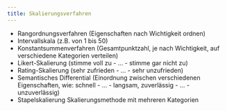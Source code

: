 ```yaml
---
title: Skalierungsverfahren
---
```

- Rangordnungsverfahren (Eigenschaften nach Wichtigkeit ordnen)
- Intervallskala (z.B. von 1 bis 50)
- Konstantsummenverfahren (Gesamtpunktzahl, je nach Wichtigkeit, auf verschiedene Kategorien verteilen)
- Likert-Skalierung (stimme voll zu - ... - stimme gar nicht zu)
- Rating-Skalierung (sehr zufrieden - ... - sehr unzufrieden)
- Semantisches Differential (Einordnung zwischen verschiedenen Eigenschaften, wie: schnell - ... - langsam, zuverlässig - ... - unzuverlässig)
- Stapelskalierung Skalierungsmethode mit mehreren Kategorien
